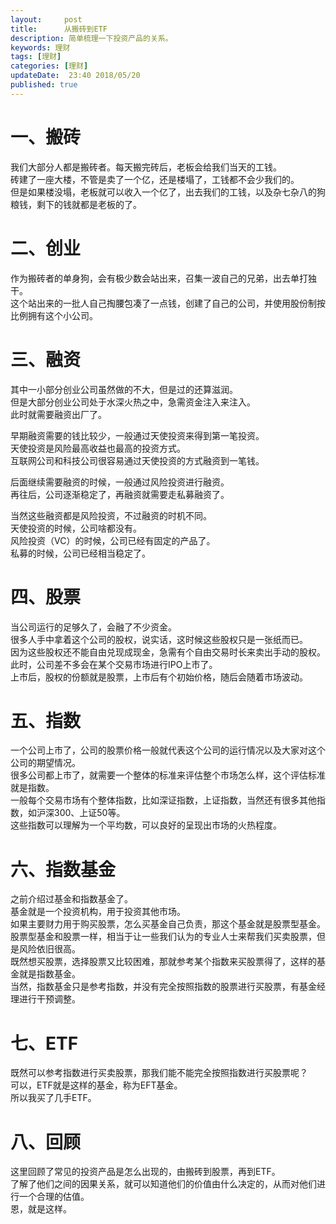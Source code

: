 ```yaml
---   
layout:     post  
title:      从搬砖到ETF
description: 简单梳理一下投资产品的关系。    
keywords: 理财
tags: [理财]  
categories: [理财]  
updateDate:  23:40 2018/05/20
published: true  
---  
```



# 一、搬砖  

我们大部分人都是搬砖者。每天搬完砖后，老板会给我们当天的工钱。   
砖建了一座大楼，不管是卖了一个亿，还是楼塌了，工钱都不会少我们的。  
但是如果楼没塌，老板就可以收入一个亿了，出去我们的工钱，以及杂七杂八的狗粮钱，剩下的钱就都是老板的了。  


# 二、创业  

作为搬砖者的单身狗，会有极少数会站出来，召集一波自己的兄弟，出去单打独干。  
这个站出来的一批人自己掏腰包凑了一点钱，创建了自己的公司，并使用股份制按比例拥有这个小公司。    


# 三、融资

其中一小部分创业公司虽然做的不大，但是过的还算滋润。    
但是大部分创业公司处于水深火热之中，急需资金注入来注入。  
此时就需要融资出厂了。    

  
早期融资需要的钱比较少，一般通过天使投资来得到第一笔投资。    
天使投资是风险最高收益也最高的投资方式。    
互联网公司和科技公司很容易通过天使投资的方式融资到一笔钱。  


后面继续需要融资的时候，一般通过风险投资进行融资。  
再往后，公司逐渐稳定了，再融资就需要走私募融资了。  


当然这些融资都是风险投资，不过融资的时机不同。    
天使投资的时候，公司啥都没有。  
风险投资（VC）的时候，公司已经有固定的产品了。  
私募的时候，公司已经相当稳定了。  


# 四、股票

当公司运行的足够久了，会融了不少资金。    
很多人手中拿着这个公司的股权，说实话，这时候这些股权只是一张纸而已。  
因为这些股权还不能自由兑现成现金，急需有个自由交易时长来卖出手动的股权。    
此时，公司差不多会在某个交易市场进行IPO上市了。  
上市后，股权的份额就是股票，上市后有个初始价格，随后会随着市场波动。    



# 五、指数

一个公司上市了，公司的股票价格一般就代表这个公司的运行情况以及大家对这个公司的期望情况。  
很多公司都上市了，就需要一个整体的标准来评估整个市场怎么样，这个评估标准就是指数。    
一般每个交易市场有个整体指数，比如深证指数，上证指数，当然还有很多其他指数，如沪深300、上证50等。   
这些指数可以理解为一个平均数，可以良好的呈现出市场的火热程度。    


# 六、指数基金

之前介绍过基金和指数基金了。    
基金就是一个投资机构，用于投资其他市场。  
如果主要财力用于购买股票，怎么买基金自己负责，那这个基金就是股票型基金。  
股票型基金和股票一样，相当于让一些我们认为的专业人士来帮我们买卖股票，但是风险依旧很高。  
既然想买股票，选择股票又比较困难，那就参考某个指数来买股票得了，这样的基金就是指数基金。  
当然，指数基金只是参考指数，并没有完全按照指数的股票进行买股票，有基金经理进行干预调整。    


# 七、ETF

既然可以参考指数进行买卖股票，那我们能不能完全按照指数进行买股票呢？    
可以，ETF就是这样的基金，称为EFT基金。    
所以我买了几手ETF。  


# 八、回顾  

这里回顾了常见的投资产品是怎么出现的，由搬砖到股票，再到ETF。  
了解了他们之间的因果关系，就可以知道他们的价值由什么决定的，从而对他们进行一个合理的估值。  
恩，就是这样。  





